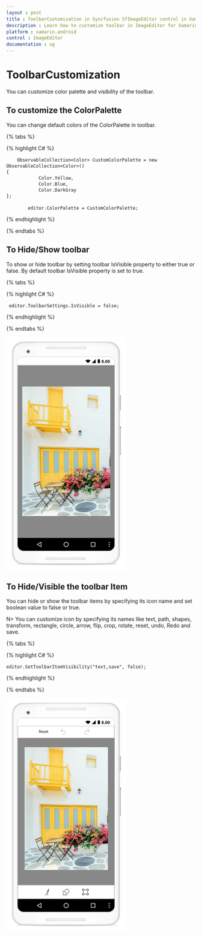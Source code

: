 ```yaml
---
layout : post
title : ToolbarCustomization in Syncfusion SfImageEditor control in Xamarin.Android
description : Learn how to customize toolbar in ImageEditor for Xamarin.Android
platform : xamarin.android
control : ImageEditor
documentation : ug
---
```


# ToolbarCustomization

You can customize color palette and visibility of the toolbar.

## To customize the ColorPalette

You can change default colors of the ColorPalette in toolbar.

{% tabs %}

{% highlight C# %}

    	ObservableCollection<Color> CustomColorPalette = new ObservableCollection<Color>()
	{
				Color.Yellow,
				Color.Blue,
				Color.DarkGray
	};

			editor.ColorPalette = CustomColorPalette;
{% endhighlight %}

{% endtabs %}


## To Hide/Show toolbar
 
 To show or hide toolbar by setting toolbar IsVisible property to either true or false. By default toolbar IsVisible property is set to true.

{% tabs %}

{% highlight C# %}

     
     editor.ToolbarSettings.IsVisible = false;
     

{% endhighlight %}

{% endtabs %}

![SfImageEditor](ImageEditor_images/toolbarvisibility.png)

## To Hide/Visible the toolbar Item

You can hide or show the toolbar items by specifying its icon name and set boolean value to false or true.

N> You can customize icon by specifying its names like text, path, shapes, transform, rectangle, circle, arrow, flip, crop, rotate, reset, undo, Redo and save.


{% tabs %}

{% highlight C# %}

    editor.SetToolbarItemVisibility("text,save", false);

{% endhighlight %}

{% endtabs %}


![SfImageEditor](ImageEditor_images/toolbaritemvisibility.png)



